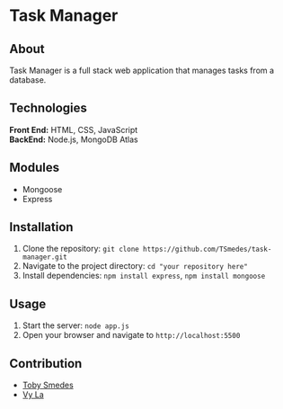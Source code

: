 # Task Manager

## About
Task Manager is a full stack web application that manages tasks from a database.

## Technologies
**Front End:** HTML, CSS, JavaScript\
**BackEnd:** Node.js, MongoDB Atlas

## Modules
- Mongoose
- Express

## Installation
1. Clone the repository: `git clone https://github.com/TSmedes/task-manager.git`
2. Navigate to the project directory: `cd "your repository here"`
3. Install dependencies: `npm install express`, `npm install mongoose`

## Usage
1. Start the server: `node app.js`
2. Open your browser and navigate to `http://localhost:5500`

## Contribution
- [Toby Smedes](https://github.com/TSmedes)
- [Vy La](https://github.com/lavy-spu)